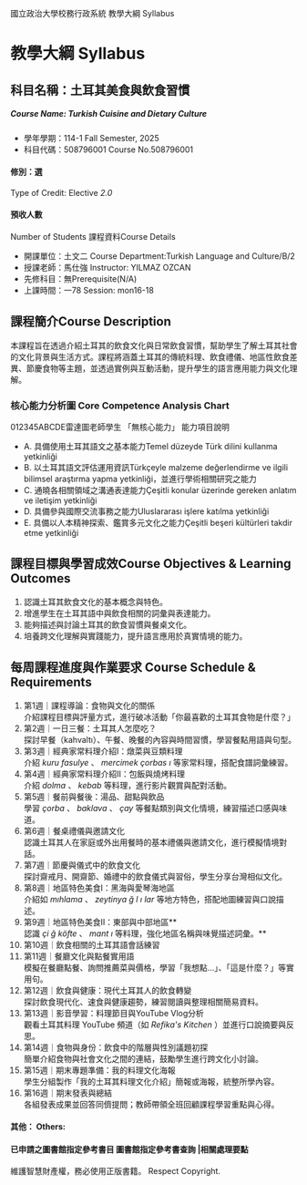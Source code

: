 國立政治大學校務行政系統 教學大綱 Syllabus
# 教學大綱 Syllabus
##  科目名稱：土耳其美食與飲食習慣
#####  Course Name: Turkish Cuisine and Dietary Culture
  * 學年學期：114-1 Fall Semester, 2025 
  * 科目代碼：508796001 Course No.508796001
#### 修別：選
Type of Credit: Elective 
_2.0_
#### 預收人數
Number of Students
課程資料Course Details
  * 開課單位：土文二 Course Department:Turkish Language and Culture/B/2 
  * 授課老師：馬仕強 Instructor: YILMAZ OZCAN 
  * 先修科目：無Prerequisite(N/A)
  * 上課時間：一78 Session: mon16-18
##  課程簡介Course Description
本課程旨在透過介紹土耳其的飲食文化與日常飲食習慣，幫助學生了解土耳其社會的文化背景與生活方式。課程將涵蓋土耳其的傳統料理、飲食禮儀、地區性飲食差異、節慶食物等主題，並透過實例與互動活動，提升學生的語言應用能力與文化理解。
###  核心能力分析圖 Core Competence Analysis Chart
012345ABCDE雷達圖老師學生
「無核心能力」 
能力項目說明
  * A. 具備使用土耳其語文之基本能力Temel düzeyde Türk dilini kullanma yetkinliği
  * B. 以土耳其語文評估運用資訊Türkçeyle malzeme değerlendirme ve ilgili bilimsel araştırma yapma yetkinliği，並進行學術相關研究之能力
  * C. 通曉各相關領域之溝通表達能力Çeşitli konular üzerinde gereken anlatım ve iletişim yetkinliği
  * D. 具備參與國際交流事務之能力Uluslararası işlere katılma yetkinliği
  * E. 具備以人本精神探索、鑑賞多元文化之能力Çeşitli beşeri kültürleri takdir etme yetkinliği
##  課程目標與學習成效Course Objectives & Learning Outcomes 
1. 認識土耳其飲食文化的基本概念與特色。  
2. 增進學生在土耳其語中與飲食相關的詞彙與表達能力。  
3. 能夠描述與討論土耳其的飲食習慣與餐桌文化。  
4. 培養跨文化理解與實踐能力，提升語言應用於真實情境的能力。
##  每周課程進度與作業要求 Course Schedule & Requirements
  1. 第1週｜課程導論：食物與文化的關係  
介紹課程目標與評量方式，進行破冰活動「你最喜歡的土耳其食物是什麼？」
  2. 第2週｜一日三餐：土耳其人怎麼吃？  
探討早餐（kahvaltı）、午餐、晚餐的內容與時間習慣，學習餐點用語與句型。
  3. 第3週｜經典家常料理介紹I：燉菜與豆類料理  
介紹 _kuru fasulye_ 、 _mercimek çorbas_ _ı_ 等家常料理，搭配食譜詞彙練習。
  4. 第4週｜經典家常料理介紹II：包飯與燒烤料理  
介紹 _dolma_ 、 _kebab_ 等料理，進行影片觀賞與配對活動。
  5. 第5週｜餐前與餐後：湯品、甜點與飲品  
學習 _çorba_ 、 _baklava_ 、 _çay_ 等餐點類別與文化情境，練習描述口感與味道。
  6. 第6週｜餐桌禮儀與邀請文化  
認識土耳其人在家庭或外出用餐時的基本禮儀與邀請文化，進行模擬情境對話。
  7. 第7週｜節慶與儀式中的飲食文化  
探討齋戒月、開齋節、婚禮中的飲食儀式與習俗，學生分享台灣相似文化。
  8. 第8週｜地區特色美食I：黑海與愛琴海地區  
介紹如 _mıhlama_ 、 _zeytinya_ _ğ_ _l_ _ı_ _lar_ 等地方特色，搭配地圖練習與口說描述。
  9. 第9週｜地區特色美食II：東部與中部地區**  
認識 _çi_ _ğ_ _köfte_ 、 _mant_ _ı_ 等料理，強化地區名稱與味覺描述詞彙。**
  10. 第10週｜飲食相關的土耳其語會話練習
  11. 第11週｜餐廳文化與點餐實用語  
模擬在餐廳點餐、詢問推薦菜與價格，學習「我想點…」、「這是什麼？」等實用句。
  12. 第12週｜飲食與健康：現代土耳其人的飲食轉變  
探討飲食現代化、速食與健康趨勢，練習閱讀與整理相關簡易資料。
  13. 第13週｜影音學習：料理節目與YouTube Vlog分析  
觀看土耳其料理 YouTube 頻道（如 _Refika's Kitchen_ ）並進行口說摘要與反思。
  14. 第14週｜食物與身份：飲食中的階層與性別議題初探  
簡單介紹食物與社會文化之間的連結，鼓勵學生進行跨文化小討論。
  15. 第15週｜期末專題準備：我的料理文化海報  
學生分組製作「我的土耳其料理文化介紹」簡報或海報，統整所學內容。
  16. 第16週｜期末發表與總結  
各組發表成果並回答同儕提問；教師帶領全班回顧課程學習重點與心得。
####  其他： Others:
####  已申請之圖書館指定參考書目  圖書館指定參考書查詢 |相關處理要點
維護智慧財產權，務必使用正版書籍。 Respect Copyright.